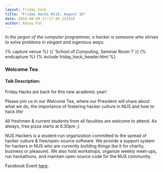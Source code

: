 ```yaml
---
layout: friday_hack
title: "Friday Hacks #114, August 19"
date: 2016-08-09 17:17:49.221418
author: Advay Pal
---
```


<em>In the jargon of the computer programmer, a hacker is someone who strives to solve problems in elegant and ingenious ways.</em>

{% capture venue %}
    {{ 'School of Computing, Seminar Room 1' }}
{% endcapture %}
{% include friday_hack_header.html %}


### Welcome Tea

#### Talk Description:

Friday Hacks are back for this new academic year!

Please join us in our Welcome Tea, where our President will share about what we do, the importance of fostering hacker culture in NUS and how to hack life!

All freshmen & current students from all faculties are welcome to attend. As always, free pizza starts at 6.30pm ;)

NUS Hackers is a student-run organization committed to the spread of hacker culture & free/open-source software. We provide a support system for hackers in NUS who are currently building things (be it for charity, business or pleasure). We also hold workshops, organize weekly meet-ups, run hackathons, and maintain open source code for the NUS community.

Facebook Event [here](https://www.facebook.com/events/1763956070547370/).

